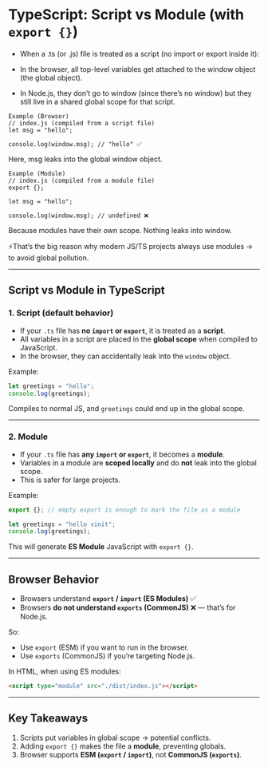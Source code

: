 # TypeScript: Script vs Module (with `export {}`)

- When a .ts (or .js) file is treated as a script (no import or export inside it):

- In the browser, all top-level variables get attached to the window object (the global object).

- In Node.js, they don’t go to window (since there’s no window) but they still live in a shared global scope for that script.

```
Example (Browser)
// index.js (compiled from a script file)
let msg = "hello";

console.log(window.msg); // "hello" ✅
```

Here, msg leaks into the global window object.

```
Example (Module)
// index.js (compiled from a module file)
export {};

let msg = "hello";

console.log(window.msg); // undefined ❌
```

Because modules have their own scope. Nothing leaks into window.

⚡That’s the big reason why modern JS/TS projects always use modules → to avoid global pollution.

---

## Script vs Module in TypeScript

### 1. Script (default behavior)
- If your `.ts` file has **no `import` or `export`**, it is treated as a **script**.  
- All variables in a script are placed in the **global scope** when compiled to JavaScript.  
- In the browser, they can accidentally leak into the `window` object.

Example:
```ts
let greetings = "hello";
console.log(greetings);
```
Compiles to normal JS, and `greetings` could end up in the global scope.

---

### 2. Module
- If your `.ts` file has **any `import` or `export`**, it becomes a **module**.  
- Variables in a module are **scoped locally** and do **not** leak into the global scope.  
- This is safer for large projects.

Example:
```ts
export {}; // empty export is enough to mark the file as a module

let greetings = "hello vinit";
console.log(greetings);
```
This will generate **ES Module** JavaScript with `export {}`.

---

## Browser Behavior

- Browsers understand **`export` / `import` (ES Modules)** ✅  
- Browsers **do not understand `exports` (CommonJS)** ❌ — that’s for Node.js.

So:
- Use `export` (ESM) if you want to run in the browser.  
- Use `exports` (CommonJS) if you’re targeting Node.js.

In HTML, when using ES modules:
```html
<script type="module" src="./dist/index.js"></script>
```

---

## Key Takeaways
1. Scripts put variables in global scope → potential conflicts.  
2. Adding `export {}` makes the file a **module**, preventing globals.  
3. Browser supports **ESM (`export` / `import`)**, not **CommonJS (`exports`)**.

